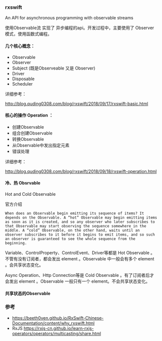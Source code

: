 ### rxswift

An API for asynchronous programming with observable streams

使用Observable流 实现了 异步编程的api。开发过程中，主要使用了 Observer模式，使用函数式编程。

#### 几个核心概念：

- Observable
- Observer
- Subject (既是Observeable 又是 Observer)
- Driver
- Disposable
- Scheduler

详细参考： 

http://blog.quding0308.com/blog/rxswift/2018/09/17/rxswift-basic.html

#### 核心的操作 Operation ：

- 创建Observable
- 组合创建Observable
- 转换Observable
- 从Observable中发出指定元素
- 错误处理

详细参考：

http://blog.quding0308.com/blog/rxswift/2018/09/18/rxswift-operation.html

#### 冷、热 Obsrvable
Hot and Cold Observable

官方介绍

```
When does an Observable begin emitting its sequence of items? It depends on the Observable. A “hot” Observable may begin emitting items as soon as it is created, and so any observer who later subscribes to that Observable may start observing the sequence somewhere in the middle. A “cold” Observable, on the other hand, waits until an observer subscribes to it before it begins to emit items, and so such an observer is guaranteed to see the whole sequence from the beginning.
```
Variable、ControlProperty、ControlEvent、Driver等都是 Hot Observable 。不管有没有订阅者，都会发出 element 。Observable 中一般会有多个 element 。会共享状态变化。

Async Operation、Http Connection等是 Cold Observable 。有了订阅者后才会发出 element 。Observable 一般只有一个 element。不会共享状态变化。


#### 共享状态的Observable



### 参考

- https://beeth0ven.github.io/RxSwift-Chinese-Documentation/content/why_rxswift.html
- RxJS https://rxjs-cn.github.io/learn-rxjs-operators/operators/multicasting/share.html